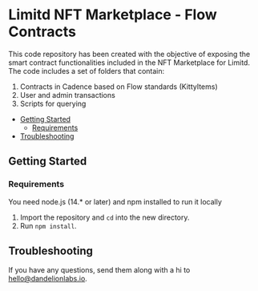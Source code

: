 # Limitd NFT Marketplace - Flow Contracts

This code repository has been created with the objective of exposing the smart contract functionalities included in the NFT Marketplace for Limitd.
The code includes a set of folders that contain:
1. Contracts in Cadence based on Flow standards (KittyItems)
2. User and admin transactions
3. Scripts for querying

- [Getting Started](#getting-started)
  - [Requirements](#requirements)
- [Troubleshooting](#troubleshooting)

## Getting Started

### Requirements
You need node.js (14.* or later) and npm installed to run it locally

1. Import the repository and `cd` into the new directory.
2. Run `npm install`.

## Troubleshooting

If you have any questions, send them along with a hi to hello@dandelionlabs.io.
